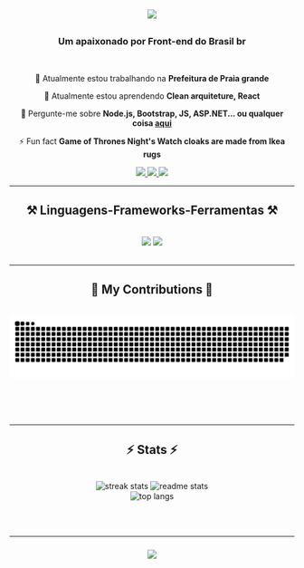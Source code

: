 <!-- <img align="right" src="https://visitor-badge.laobi.icu/badge?page_id=LeoProStyle.LeoProStyle" /> -->

<h1 align="center">
    <img src="https://readme-typing-svg.herokuapp.com/?font=Righteous&size=35&center=true&vCenter=true&width=500&height=70&duration=4000&lines=Olá+Tudo+Bem!+👋;+Eu+sou+Leonardo+Albuquerque!;" />
</h1>

<h3 align="center">Um apaixonado por Front-end do Brasil br</h3>

<br/>

<div align="center">
 
 🔭 Atualmente estou trabalhando na **Prefeitura de Praia grande**
 
 🌱 Atualmente estou aprendendo **Clean arquiteture, React**

 💬 Pergunte-me sobre **Node.js, Bootstrap, JS, ASP.NET... ou qualquer coisa [aqui](https://github.com/LeoProStyle/LeoProStyle/issues)**

 ⚡ Fun fact **Game of Thrones Night's Watch cloaks are made from Ikea rugs**
 
 </div>
 
<div align="center"> 
  <a href="mailto:leoprostyle@gmail.com">
    <img src="https://img.shields.io/badge/Gmail-333333?style=for-the-badge&logo=gmail&logoColor=red" />
  </a>
  <a href="https://linkedin.com/in/leonardo-augusto-albuquerque/" target="_blank">
    <img src="https://img.shields.io/badge/LinkedIn-0077B5?style=for-the-badge&logo=linkedin&logoColor=white" target="_blank" />
  </a>
  <a href="https://leoprostyle.github.io/Portifolio/" target="_blank">
     <img src="https://img.shields.io/badge/Portfolio-FF5722?style=for-the-badge&logo=todoist&logoColor=white" target="_blank" /> <!-- sqlite, safari, google-chrome are other good icon options -->
  </a>
</div>

 <hr/>
 
<h2 align="center">⚒️ Linguagens-Frameworks-Ferramentas ⚒️</h2>
<br/>
<div align="center">
    <img src="https://skillicons.dev/icons?i=react,bootstrap,html,css,vscode,github,git,r" />
    <img src="https://skillicons.dev/icons?i=nodejs,javascript,typescript,c,java,nextjs,mysql" /><br>
</div>

<br/>
<hr/>

<div align="center">
  <h2>🐍 My Contributions 🐍</h2>
  <br>
  <img alt="snake eating my contributions" src="https://raw.githubusercontent.com/LeoProStyle/LeoProStyle/output/github-contribution-grid-snake.svg" />
  
  <br/><br/><br/>
</div>

<hr/>

<h2 align="center">⚡ Stats ⚡</h2>
<br>
<div align=center>
  <img width=390 src="https://github-readme-streak-stats-LeoProStyle.vercel.app/?user=LeoProStyle&count_private=true&theme=react&border_radius=10" alt="streak stats"/>
  <img width=390 src="https://github-readme-stats-LeoProStyle.vercel.app/api?username=LeoProStyle&count_private=true&show_icons=true&theme=react&rank_icon=github&border_radius=10" alt="readme stats" />
  <br/>
  <img width=325 align="center" src="https://github-readme-stats-LeoProStyle.vercel.app/api/top-langs/?username=LeoProStyle&hide=HTML&langs_count=8&layout=compact&theme=react&border_radius=10&size_weight=0.5&count_weight=0.5&exclude_repo=github-readme-stats" alt="top langs" />
</div>

<br/><br/>
<hr/>

<h3 align="center">
    <img src="https://readme-typing-svg.herokuapp.com/?font=Righteous&size=25&center=true&vCenter=true&width=500&height=70&duration=4000&lines=Obrigado+por+visitar!+✌️;+Envie+me+uma+mensagem+no+Linkedin!;Estou+sempre+afim+de+colaborar+:)">
</h3>

<br/>